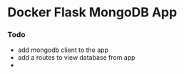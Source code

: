 # Docker Flask MongoDB App

### Todo

- add mongodb client to the app
- add a routes to view database from app
- 
